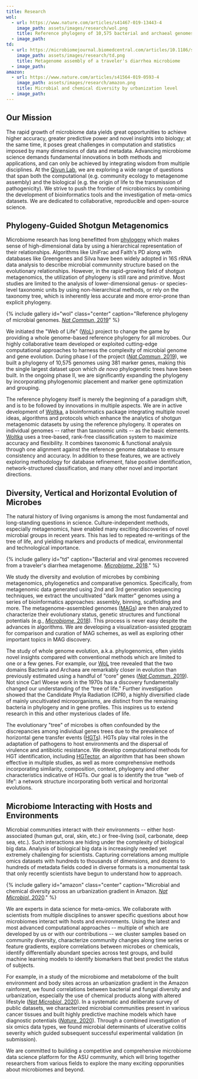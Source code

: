 ```yaml
---
title: Research
wol:
  - url: https://www.nature.com/articles/s41467-019-13443-4
    image_path: assets/images/research/wol.png
    title: Reference phylogeny of 10,575 bacterial and archaeal genomes
  - image_path:
td:
  - url: https://microbiomejournal.biomedcentral.com/articles/10.1186/s40168-018-0579-0
    image_path: assets/images/research/td.png
    title: Metagenome assembly of a traveler's diarrhea microbiome
  - image_path:
amazon:
  - url: https://www.nature.com/articles/s41564-019-0593-4
    image_path: assets/images/research/amazon.png
    title: Microbial and chemical diversity by urbanization level
  - image_path:
---
```


## Our Mission

The rapid growth of microbiome data yields great opportunities to achieve higher accuracy, greater predictive power and novel insights into biology; at the same time, it poses great challenges in computation and statistics imposed by many dimensions of data and metadata. Advancing microbiome science demands fundamental innovations in both methods and applications, and can only be achieved by integrating wisdom from multiple disciplines. At the [Qiyun Lab](https://qiyunlab.github.io/), we are exploring a wide range of questions that span both the computational (e.g. community ecology to metagenome assembly) and the biological (e.g. the origin of life to the transmission of pathogenicity). We strive to push the frontier of microbiomics by combining the development of bioinformatics tools and the investigation of meta-omics datasets. We are dedicated to collaborative, reproducible and open-source science.


## Phylogeny-Guided Shotgun Metagenomics

Microbiome research has long benefitted from [phylogeny](https://en.wikipedia.org/wiki/Phylogenetic_tree) which makes sense of high-dimensional data by using a hierarchical representation of their relationships. Algorithms like UniFrac and Faith's PD along with databases like Greengenes and Silva have been widely adopted in 16S rRNA data analysis to describe microbial communnity structure based on the evolutionary relationships. However, in the rapid-growing field of shotgun metagenomics, the utilization of phylogeny is still rare and primitive. Most studies are limited to the analysis of lower-dimensional genus- or species-level taxonomic units by using non-hierarchical methods, or rely on the taxonomy tree, which is inherently less accurate and more error-prone than explicit phylogeny.

{% include gallery id="wol" class="center" caption="Reference phylogeny of microbial genomes. [_Nat Commun_, 2019](https://www.nature.com/articles/s41467-019-13443-4)" %}

We initiated the "Web of Life" ([WoL](https://biocore.github.io/wol/)) project to change the game by providing a whole genome-based reference phylogeny for all microbes. Our highly collaborative team developed or exploited cutting-edge computational approaches to harness the complexity of microbial genome and gene evolution. During phase I of the project ([_Nat Commun_, 2019](https://www.nature.com/articles/s41467-019-13443-4)), we built a phylogeny of 10,575 genomes using 381 marker genes, making this the single largest dataset upon which _de novo_ phylogenetic trees have been built. In the ongoing phase II, we are significantly expanding the phylogeny by incorporating phylogenomic placement and marker gene optimization and grouping.

The reference phylogeny itself is merely the beginning of a paradigm shift, and is to be followed by innovations in multiple aspects. We are in active development of [Woltka](https://github.com/qiyunzhu/woltka), a bioinformatics package integrating multiple novel ideas, algorithms and protocols which enhance the analytics of shotgun metagenomic datasets by using the reference phylogeny. It operates on individual genomes -- rather than taxonomic units -- as the basic elements. [Woltka](https://github.com/qiyunzhu/woltka) uses a tree-based, rank-free classification system to maximize accuracy and flexibility. It combines taxonomic & functional analysis through one alignment against the reference genome database to ensure consistency and accuracy. In addition to these features, we are actively exploring methodology for database refinement, false positive identification, network-structured classification, and many other novel and important directions.


## Diversity, Vertical and Horizontal Evolution of Microbes

The natural history of living organisms is among the most fundamental and long-standing questions in science. Culture-independent methods, especially metagenomics, have enabled many exciting discoveries of novel microbial groups in recent years. This has led to repeated re-writings of the tree of life, and yielding markers and products of medical, environmental and technological importance.

{% include gallery id="td" caption="Bacterial and viral genomes recovered from a traveler's diarrhea metagenome. [_Microbiome_, 2018](https://microbiomejournal.biomedcentral.com/articles/10.1186/s40168-018-0579-0)." %}

We study the diversity and evolution of microbes by combining metagenomics, phylogenetics and comparative genomics. Specifically, from metagenomic data generated using 2nd and 3rd generation sequencing techniques, we extract the uncultivated "dark matter" genomes using a series of bioinformatics approaches: assembly, binning, scaffolding and more. The metagenome-assembled genomes ([MAGs](https://www.nature.com/articles/nbt.3893)) are then analyzed to characterize their evolutionary status, genetic structures and functional potentials (e.g., [_Microbiome_, 2018](https://microbiomejournal.biomedcentral.com/articles/10.1186/s40168-018-0579-0)). This process is never easy despite the advances in algorithms. We are developing a visualization-assisted [program](https://qiyunzhu.github.io/binarena/demo.html) for comparison and curation of MAG schemes, as well as exploring other important topics in MAG discovery.

The study of whole genome evolution, a.k.a. phylogenomics, often yields novel insights compared with conventional methods which are limited to one or a few genes. For example, our [WoL](https://biocore.github.io/wol/) tree revealed that the two domains Bacteria and Archaea are remarkably closer in evolution than previously estimated using a handful of “core” genes ([_Nat Commun_, 2019](https://www.nature.com/articles/s41467-019-13443-4)). Not since Carl Woese work in the 1970s has a discovery fundamentally changed our understanding of the “tree of life." Further investigation showed that the Candidate Phyla Radiation (CPR), a highly diversified clade of mainly uncultivated microorganisms, are distinct from the remaining bacteria in phylogeny and in gene profiles. This inspires us to extend research in this and other mysterious clades of life.

The evolutionary "tree" of microbes is often confounded by the discrepancies among individual genes trees due to the prevalence of horizontal gene transfer events ([HGTs](https://en.wikipedia.org/wiki/Horizontal_gene_transfer)). HGTs play vital roles in the adaptation of pathogens to host environments and the dispersal of virulence and antibiotic resistance. We develop computational methods for HGT identification, including [HGTector](https://github.com/DittmarLab/HGTector), an algorithm that has been shown effective in multiple studies, as well as more comprehensive methods incorporating similarity, composition, context, phylogeny and other characteristics indicative of HGTs. Our goal is to identify the true “web of life”: a network structure incorporating both vertical and horizontal evolutions.


## Microbiome Interacting with Hosts and Environments

Microbial communities interact with their environments -- either host-associated (human gut, oral, skin, etc.) or free-living (soil, carbonate, deep sea, etc.). Such interactions are hiding under the complexity of biological big data. Analysis of biological big data is increasingly needed yet extremely challenging for scientists. Capturing correlations among multiple omics datasets with hundreds to thousands of dimensions, and dozens to hundreds of metadata fields coded in diverse formats is a monumental task that only recently scientists have begun to understand how to approach.

{% include gallery id="amazon" class="center" caption="Microbial and chemical diversity across an urbanization gradient in Amazon. [_Nat Microbiol_, 2020](https://www.nature.com/articles/s41564-019-0593-4)." %}

We are experts in data science for meta-omics. We collaborate with scientists from multiple disciplines to answer specific questions about how microbiomes interact with hosts and environments. Using the latest and most advanced computational approaches -- multiple of which are developed by us or with our contributions -- we cluster samples based on community diversity, characterize community changes along time series or feature gradients, explore correlations between microbes or  chemicals, identify differentially abundant species across test groups, and build machine learning models to identify biomarkers that best predict the status of subjects.

For example, in a study of the microbiome and metabolome of the built environment and body sites across an urbanization gradient in the Amazon rainforest, we found correlations between bacterial and fungal diversity and urbanization, especially the use of chemical products along with altered lifestyle ([_Nat Microbiol_, 2020](https://www.nature.com/articles/s41564-019-0593-4)). In a systematic and deliberate survey of public datasets, we characterized microbial communities present in various cancer tissues and built highly predictive machine models which have diagnostic potentials ([_Nature_, 2020](https://www.nature.com/articles/s41586-020-2095-1)). Through a combined investigation of six omics data types, we found microbial determinants of ulcerative colitis severity which guided subsequent successful experimental validation (in submission).

We are committed to building a competitive and comprehensive microbiome data science platform for the ASU community, which will bring together researchers from various fields to explore the many exciting opporunities about microbiomes and beyond.

